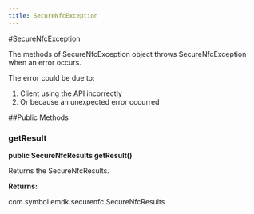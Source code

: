 ```yaml
---
title: SecureNfcException
---
```

#SecureNfcException

The methods of SecureNfcException object throws SecureNfcException when an error
 occurs.

The error could be due to:

1. Client using the API incorrectly
2. Or because an unexpected error occurred

##Public Methods

### getResult

**public SecureNfcResults getResult()**

Returns the SecureNfcResults.

**Returns:**

com.symbol.emdk.securenfc.SecureNfcResults
